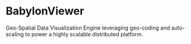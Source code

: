 # BabylonViewer
Geo-Spatial Data Visualization Engine leveraging geo-coding and auto-scaling to power a highly scalable distributed platform.
